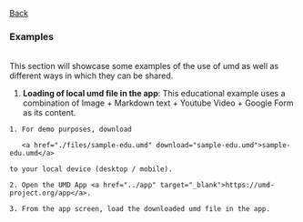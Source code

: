 [Back](./index.html)
<br/>
### Examples
<br/>
This section will showcase some examples of the use of umd as well as different ways in which they can be shared.

1. **Loading of local umd file in the app**:
This educational example uses a combination of Image + Markdown text + Youtube Video + Google Form as its content.
```
1. For demo purposes, download 

   <a href="./files/sample-edu.umd" download="sample-edu.umd">sample-edu.umd</a>

to your local device (desktop / mobile).

2. Open the UMD App <a href="../app" target="_blank">https://umd-project.org/app</a>.

3. From the app screen, load the downloaded umd file in the app.
```

